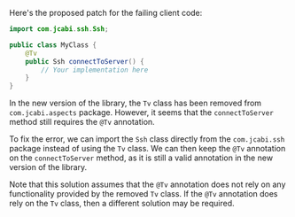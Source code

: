 Here's the proposed patch for the failing client code:
```java
import com.jcabi.ssh.Ssh;

public class MyClass {
    @Tv
    public Ssh connectToServer() {
        // Your implementation here
    }
}
```
In the new version of the library, the `Tv` class has been removed from `com.jcabi.aspects` package. However, it seems that the `connectToServer` method still requires the `@Tv` annotation.

To fix the error, we can import the `Ssh` class directly from the `com.jcabi.ssh` package instead of using the `Tv` class. We can then keep the `@Tv` annotation on the `connectToServer` method, as it is still a valid annotation in the new version of the library.

Note that this solution assumes that the `@Tv` annotation does not rely on any functionality provided by the removed `Tv` class. If the `@Tv` annotation does rely on the `Tv` class, then a different solution may be required.